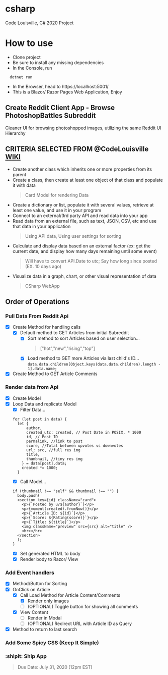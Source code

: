 # csharp

Code Louisville, C# 2020 Project

# How to use
 - Clone project
 - Be sure to install any missing dependencies
 - In the Console, run
 ```
   dotnet run
 ```
 - In the Browser, head to https://localhost:5001/
 - This is a Blazor/ Razor Pages Web Application, Enjoy
 
## Create Reddit Client App - Browse PhotoshopBattles Subreddit

Cleaner UI for browsing photoshopped images, utilizing the same Reddit UI Hierarchy

## CRITERIA SELECTED FROM @CodeLouisville [WIKI](https://github.com/CodeLouisville/Student-Resources/wiki/Project-Requirements)

-  Create another class which inherits one or more properties from its parent
-  Create a class, then create at least one object of that class and populate it with data
   > Card Model for rendering Data
-  Create a dictionary or list, populate it with several values, retrieve at least one value, and use it in your program
-  Connect to an external/3rd party API and read data into your app
-  Read data from an external file, such as text, JSON, CSV, etc and use that data in your application
   > Using API data, Using user settings for sorting
-  Calculate and display data based on an external factor (ex: get the current date, and display how many days remaining until some event)
   > Will have to convert API.Date to utc; Say how long since posted (EX. 10 days ago)
-  Visualize data in a graph, chart, or other visual representation of data
   > CSharp WebApp

## Order of Operations

### Pull Data From Reddit Api

-  [x] Create Method for handling calls
   -  [x] Default method to GET Articles from initial Subreddit
      -  [x] Sort method to sort Articles based on user selection...
         > ["hot","new","rising","top"]
      -  [x] Load method to GET more Articles via last child's ID...
             `data.data.children[Object.keys(data.data.children).length - 1].data.name;`
-  [x] Create Method to GET Article Comments

### Render data from Api

-  [x] Create Model
-  [x] Loop Data and replicate Model
   -  [x] Filter Data...
   ```
   for (let post in data) {
     let {
         author,
         created_utc: created, // Post Date in POSIX, * 1000
         id, // Post ID
         permalink, //link to post
         score, //Total between upvotes vs downvotes
         url: src, //full res img
         title,
         thumbnail, //tiny res img
       } = data[post].data;
       created *= 1000;
     }
   ```
   -  [x] Call Model...
   ```
   if (thumbnail !== "self" && thumbnail !== "") {
     body.push(
     <section key={id} className="card">
       <p>{`Posted by u/${author}`}</p>
       <p>{moment(created).fromNow()}</p>
       <p>{`Article ID: ${id}`}</p>
       <p>{`Score: ${Rating(score)}`}</p>
       <p>{`Title: ${title}`}</p>
       <img className="preview" src={src} alt="title" />
       <hr></hr>
     </section>
     );
   }
   ```
   -  [x] Set generated HTML to body
   -  [x] Render body to Razor/ View

### Add Event handlers

-  [x] Method/Button for Sorting
-  [x] OnClick on Article
   -  [x] Call Load Method for Article Content/Comments
      -  [x] Render only images
      -  [ ] \(OPTIONAL) Toggle button for showing all comments
   -  [x] View Content
      -  [ ] Render in Modal
      -  [ ] \(OPTIONAL) Redirect URL with Article ID as Query
-  [x] Method to return to last search

### Add Some Spicy CSS \(Keep It Simple)

### :shipit: Ship App

> Due Date: July 31, 2020 (12pm EST)
